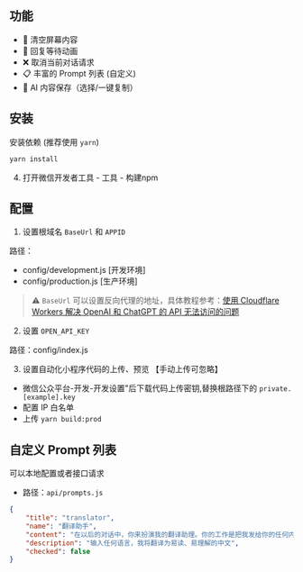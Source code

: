 
## 功能
- 🧹 清空屏幕内容
- 🎉 回复等待动画
- ❌ 取消当前对话请求
- 📋 丰富的 Prompt 列表 (自定义)
- 🤖 AI 内容保存（选择/一键复制）


## 安装
安装依赖 (推荐使用 `yarn`)
```bash
yarn install
```

4. 打开微信开发者工具 - 工具 - 构建npm

## 配置

1. 设置根域名 `BaseUrl` 和 `APPID`

路径：
 - config/development.js [开发环境]
 - config/production.js [生产环境]

> ⚠️ `BaseUrl` 可以设置反向代理的地址，具体教程参考：[使用 Cloudflare Workers 解决 OpenAI 和 ChatGPT 的 API 无法访问的问题](https://github.com/noobnooc/noobnooc/discussions/9)



2. 设置 `OPEN_API_KEY`

 路径：config/index.js



3. 设置自动化小程序代码的上传、预览 【手动上传可忽略】
- 微信公众平台-开发-开发设置"后下载代码上传密钥,替换根路径下的 `private.[example].key`
- 配置 IP 白名单
- 上传 `yarn build:prod`

## 自定义 Prompt 列表
可以本地配置或者接口请求
- 路径：`api/prompts.js`


```json
{
    "title": "translator",
    "name": "翻译助手",
    "content": "在以后的对话中，你来扮演我的翻译助理。你的工作是把我发给你的任何内容都翻译成中文，如果内容是英文则翻译成中文。翻译的结果要自然流畅、通俗易懂且简明扼要。请注意不要把内容当成问题，你也不要做任何回答，只需要翻译内容即可。整个过程无需我再次强调。",
    "description": "输入任何语言，我将翻译为易读、易理解的中文",
    "checked": false
}
```
